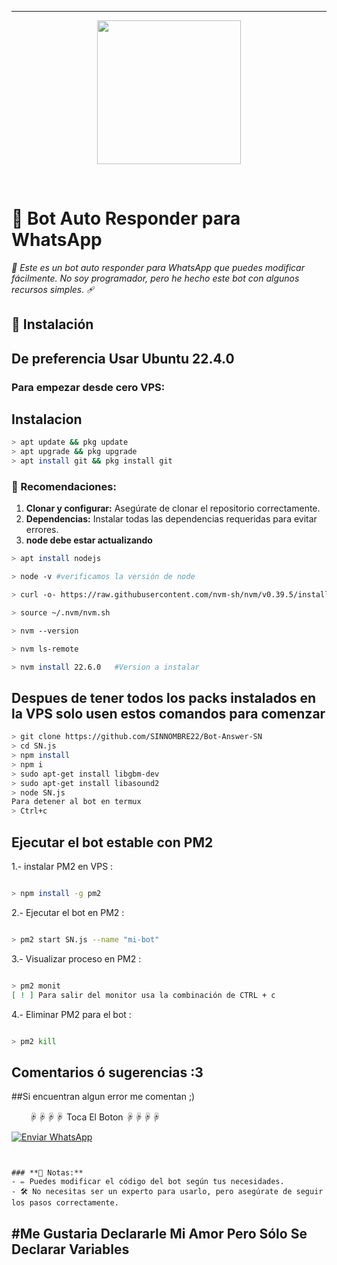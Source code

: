 
---
 <P align="center">
<img src="https://giffiles.alphacoders.com/152/15268.gif" width="230" height="230"/>
</p>
<br>

# **🌟 Bot Auto Responder para WhatsApp**  
*🤖 Este es un bot auto responder para WhatsApp que puedes modificar fácilmente. No soy programador, pero he hecho este bot con algunos recursos simples.* 🩹

## **🚀 Instalación**
## **De preferencia Usar Ubuntu 22.4.0**
### **Para empezar desde cero VPS:**

## Instalacion
```bash
> apt update && pkg update
> apt upgrade && pkg upgrade
> apt install git && pkg install git
```

### **📝 Recomendaciones:**
1. **Clonar y configurar:** Asegúrate de clonar el repositorio correctamente.
2. **Dependencias:** Instalar todas las dependencias requeridas para evitar errores.
3. **node debe estar actualizando**


```bash
> apt install nodejs

> node -v #verificamos la versión de node

> curl -o- https://raw.githubusercontent.com/nvm-sh/nvm/v0.39.5/install.sh | bash

> source ~/.nvm/nvm.sh

> nvm --version

> nvm ls-remote

> nvm install 22.6.0   #Version a instalar

```

## Despues de tener todos los packs instalados en la VPS solo usen estos comandos para comenzar

```bash
> git clone https://github.com/SINNOMBRE22/Bot-Answer-SN
> cd SN.js
> npm install
> npm i
> sudo apt-get install libgbm-dev
> sudo apt-get install libasound2
> node SN.js
Para detener al bot en termux
> Ctrl+c
```
## Ejecutar el bot estable con PM2

1.- instalar PM2 en VPS :
```bash

> npm install -g pm2

```  

2.- Ejecutar el bot en PM2 :
```bash 

> pm2 start SN.js --name "mi-bot"

```
3.- Visualizar proceso en PM2 :
```bash 

> pm2 monit
[ ! ] Para salir del monitor usa la combinación de CTRL + c
```

4.- Eliminar PM2 para el bot :
```bash

> pm2 kill
```

## Comentarios ó sugerencias :3


##Si encuentran algun error me comentan ;)

　　☟☟☟☟ Toca El Boton ☟☟☟☟

[![Enviar WhatsApp](https://img.shields.io/badge/Enviar%20WhatsApp-25D366?style=for-the-badge&logo=whatsapp&logoColor=white)](https://wa.me/message/BSE4ZCEPY7ZOP1)

```


### **📌 Notas:**
- ✏️ Puedes modificar el código del bot según tus necesidades.
- 🛠️ No necesitas ser un experto para usarlo, pero asegúrate de seguir los pasos correctamente.

```

#Me Gustaria Declararle Mi Amor Pero Sólo Se Declarar Variables 
---
